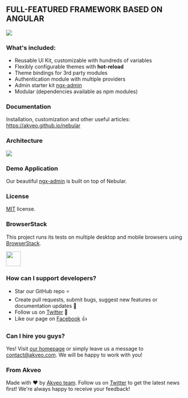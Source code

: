 ## FULL-FEATURED FRAMEWORK BASED ON ANGULAR
<img src="https://i.imgur.com/vqXaeEU.png" />

### What's included:

- Reusable UI Kit, customizable with hundreds of variables
- Flexibly configurable themes with **hot-reload**
- Theme bindings for 3rd party modules
- Authentication module with multiple providers
- Admin starter kit [ngx-admin](http://github.com/akveo/ngx-admin)
- Modular (dependencies available as npm modules)

### Documentation
Installation, customization and other useful articles: https://akveo.github.io/nebular

### Architecture
<img src="https://i.imgur.com/H4coTS7.png" />

### Demo Application
Our beautiful [ngx-admin](https://github.com/akveo/ngx-admin) is built on top of Nebular.

### License
[MIT](LICENSE.txt) license.

### BrowserStack
This project runs its tests on multiple desktop and mobile browsers using [BrowserStack](http://www.browserstack.com).

<img src="https://cloud.githubusercontent.com/assets/131406/22254249/534d889e-e254-11e6-8427-a759fb23b7bd.png" height="40" />

### How can I support developers?
- Star our GitHub repo :star:
- Create pull requests, submit bugs, suggest new features or documentation updates :wrench:
- Follow us on [Twitter](https://twitter.com/akveo_inc) :feet:
- Like our page on [Facebook](https://www.facebook.com/akveo/) :thumbsup:

### Can I hire you guys?
Yes!  Visit [our homepage](http://akveo.com/) or simply leave us a message to [contact@akveo.com](mailto:contact@akveo.com). We will be happy to work with you!

### From Akveo
Made with :heart:  by [Akveo team](http://akveo.com/). Follow us on [Twitter](https://twitter.com/akveo_inc) to get the latest news first!
We're always happy to receive your feedback!
